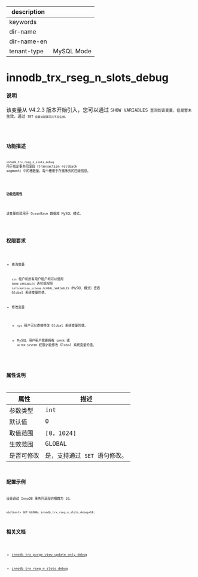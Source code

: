 |description||
|---|---|
|keywords||
|dir-name||
|dir-name-en||
|tenant-type| MySQL Mode|

# innodb_trx_rseg_n_slots_debug

<main id="notice" type='explain'>
  <h4>说明</h4>
  <p>该变量从 V4.2.3 版本开始引入，您可以通过 <code>SHOW VARIABLES<code> 查询到该变量，但是暂未生效，通过 <code>SET<code> 设置该配置项并不会生效。</p>
</main>

## 功能描述

`innodb_trx_rseg_n_slots_debug` 用于指定事务回滚段（transaction rollback segment）中的槽数量。每个槽用于存储事务的回滚信息。

<main id="notice">
  <h4>功能适用性</h4>
  <p>该变量仅适用于 OceanBase 数据库 MySQL 模式。</p>
</main>

## 权限要求

* 查询变量

  `sys` 租户和所有用户租户均可以使用 `SHOW VARIABLES` 语句或视图 `information_schema.GLOBAL_VARIABLES`（MySQL 模式）查看 Global 系统变量的值。

* 修改变量

  * `sys` 租户可以直接修改 Global 系统变量的值。
  
  * MySQL 用户租户需要拥有 `SUPER` 或 `ALTER SYSTEM` 权限才能修改 Global 系统变量的值。

## 属性说明

| **属性**  |    **描述**  |
|---------|---------------|
| 参数类型    |   int               |
| 默认值      |  0  |
| 取值范围    |  [0，1024]              |
| 生效范围    |  GLOBAL |
| 是否可修改  | 是，支持通过 `SET` 语句修改。 |

## 配置示例

设置调试 InnoDB 事务回滚段的槽数为 10。

```shell
obclient> SET GLOBAL innodb_trx_rseg_n_slots_debug=10;
```

## 相关文档

* [innodb_trx_purge_view_update_only_debug](19000.innodb_trx_purge_view_update_only_debug-global.md)

* [innodb_trx_rseg_n_slots_debug](19100.innodb_trx_rseg_n_slots_debug-global.md)

